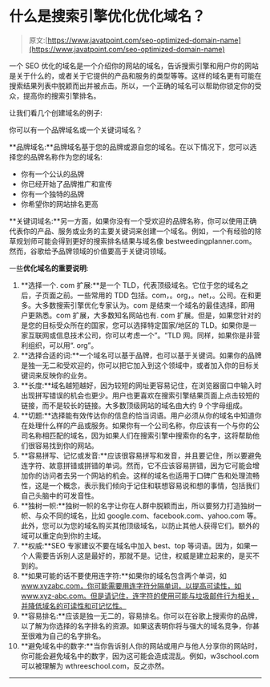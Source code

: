 # 什么是搜索引擎优化优化域名？

> 原文:[https://www.javatpoint.com/seo-optimized-domain-name](https://www.javatpoint.com/seo-optimized-domain-name)

一个 SEO 优化的域名是一个介绍你的网站的域名，告诉搜索引擎和用户你的网站是关于什么的，或者关于它提供的产品和服务的类型等等。这样的域名更有可能在搜索结果列表中脱颖而出并被点击。所以，一个正确的域名可以帮助你锁定你的受众，提高你的搜索引擎排名。

让我们看几个创建域名的例子:

你可以有一个品牌域名或一个关键词域名？

**品牌域名:**品牌域名基于您的品牌或源自您的域名。在以下情况下，您可以选择您的品牌名称作为您的域名:

*   你有一个公认的品牌
*   你已经开始了品牌推广和宣传
*   你有一个独特的品牌
*   你希望你的网站排名更高

**关键词域名:**另一方面，如果你没有一个受欢迎的品牌名称，你可以使用正确代表你的产品、服务或业务的主要关键词来创建一个域名。例如，一个有经验的除草规划师可能会得到更好的搜索排名结果与域名像 bestweedingplanner.com。然而，谷歌给予品牌领域的价值要高于关键词领域。

一些**优化域名的重要说明**:

1.  **选择一个. com 扩展:**是一个 TLD，代表顶级域名。它位于您的域名之后，子页面之前。一些常用的 TDD 包括。com，。org，。net，。公司。在和更多。大多数搜索引擎优化专家认为。com 是结束一个域名的最佳选择，即用户更熟悉。com 扩展，大多数知名网站也有. com 扩展。但是，如果您针对的是您的目标受众所在的国家，您可以选择特定国家/地区的 TLD。如果你是一家互联网或信息技术公司，你可以考虑一个”。“TLD 网。同样，如果你是非营利组织，可以用“. org”。
2.  **选择合适的词:**一个域名可以基于品牌，也可以基于关键词。如果你的品牌是独一无二和受欢迎的，你可以把它加入到这个领域中，或者加入你的目标关键词来反映你的业务。
3.  **长度:**域名越短越好，因为较短的网址更容易记住，在浏览器窗口中输入时出现拼写错误的机会也更少。用户也更喜欢在搜索引擎结果页面上点击较短的链接，而不是较长的链接。大多数顶级网站的域名由大约 9 个字母组成。
4.  **切题:**选择能有效传达你的信息的恰当词语。用户必须从你的域名中知道你在处理什么样的产品或服务。如果你有一个公司名称，你应该有一个与你的公司名称相匹配的域名，因为如果人们在搜索引擎中搜索你的名字，这将帮助他们很容易找到你的网站。
5.  **容易拼写、记忆或发音:**应该很容易拼写和发音，并且要记住，所以要避免连字符、故意拼错或拼错的单词。然而，它不应该容易拼错，因为它可能会增加你的访问者去另一个网站的机会。这样的域名也适用于口碑广告和处理流畅性，这是一个概念，表示我们倾向于记住和联想容易说和想的事情，包括我们自己头脑中的可发音性。
6.  **独树一帜:**独树一帜的名字让你在人群中脱颖而出，所以要努力打造独树一帜、与众不同的域名，比如 google.com、facebook.com、yahoo.com 等。此外，您可以为您的域名购买其他顶级域名，以防止其他人获得它们。额外的域可以重定向到你的主域。
7.  **权威:**SEO 专家建议不要在域名中加入 best、top 等词语。因为，如果一个人需要告诉别人这是最好的，那就不是。记住，权威是建立起来的，是买不到的。
8.  **如果可能的话不要使用连字符:**如果你的域名包含两个单词，如 www.xyzabc.com，你可能需要用连字符分隔单词，以提高可读性，如 www.xyz-abc.com。但是请记住，连字符的使用可能与垃圾邮件行为相关，并降低域名的可读性和可记忆性。
9.  **容易排名:**应该是独一无二的，容易排名。你可以在谷歌上搜索你的品牌，以了解为你选择的名字排名的资源。如果这表明你将与强大的域名竞争，你甚至很难为自己的名字排名。
10.  **避免域名中的数字:**当你告诉别人你的网站或用户与他人分享你的网站时，你可能会避免域名中的数字，因为这可能会造成混乱。例如，w3school.com 可以被理解为 wthreeschool.com，反之亦然。

* * *